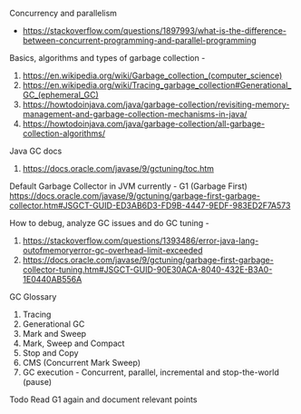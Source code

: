 Concurrency and parallelism 
- https://stackoverflow.com/questions/1897993/what-is-the-difference-between-concurrent-programming-and-parallel-programming

Basics, algorithms and types of garbage collection - 
1. https://en.wikipedia.org/wiki/Garbage_collection_(computer_science)
2. https://en.wikipedia.org/wiki/Tracing_garbage_collection#Generational_GC_(ephemeral_GC)
3. https://howtodoinjava.com/java/garbage-collection/revisiting-memory-management-and-garbage-collection-mechanisms-in-java/
4. https://howtodoinjava.com/java/garbage-collection/all-garbage-collection-algorithms/

Java GC docs
1. https://docs.oracle.com/javase/9/gctuning/toc.htm


Default Garbage Collector in JVM currently - G1 (Garbage First)
https://docs.oracle.com/javase/9/gctuning/garbage-first-garbage-collector.htm#JSGCT-GUID-ED3AB6D3-FD9B-4447-9EDF-983ED2F7A573


How to debug, analyze GC issues and do GC tuning - 
1. https://stackoverflow.com/questions/1393486/error-java-lang-outofmemoryerror-gc-overhead-limit-exceeded
2. https://docs.oracle.com/javase/9/gctuning/garbage-first-garbage-collector-tuning.htm#JSGCT-GUID-90E30ACA-8040-432E-B3A0-1E0440AB556A


GC Glossary
1. Tracing
2. Generational GC
3. Mark and Sweep 
4. Mark, Sweep and Compact
5. Stop and Copy 
6. CMS (Concurrent Mark Sweep)
7. GC execution - Concurrent, parallel, incremental and stop-the-world (pause)

Todo
Read G1 again and document relevant points
